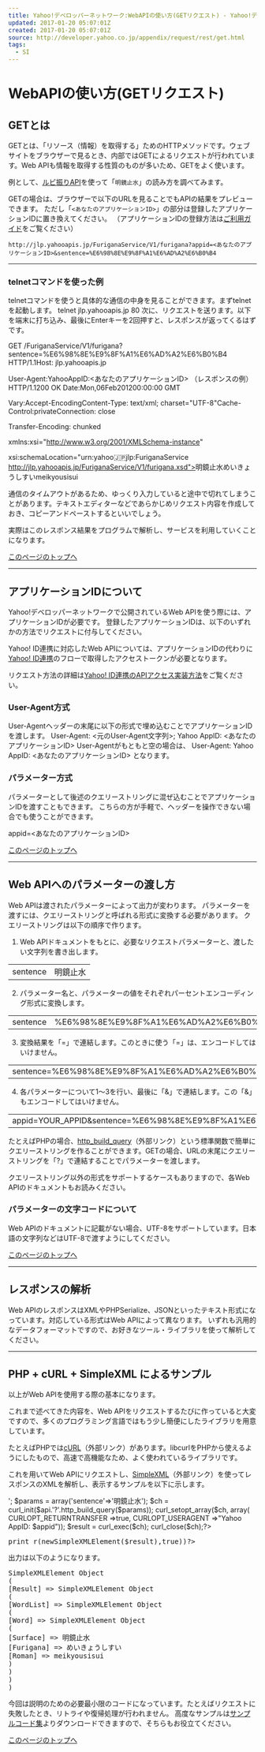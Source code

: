 ```yaml
---
title: Yahoo!デベロッパーネットワーク:WebAPIの使い方(GETリクエスト) - Yahoo!デベロッパーネットワーク
updated: 2017-01-20 05:07:01Z
created: 2017-01-20 05:07:01Z
source: http://developer.yahoo.co.jp/appendix/request/rest/get.html
tags:
  - SI
---
```


# WebAPIの使い方(GETリクエスト)

## GETとは

GETとは、「リソース（情報）を取得する」ためのHTTPメソッドです。ウェブサイトをブラウザーで見るとき、内部ではGETによるリクエストが行われています。Web APIも情報を取得する性質のものが多いため、GETをよく使います。

例として、[ルビ振りAPI](http://developer.yahoo.co.jp/webapi/jlp/furigana/v1/furigana.html)を使って「`明鏡止水`」の読み方を調べてみます。

GETの場合は、ブラウザーで以下のURLを見ることでもAPIの結果をプレビューできます。
ただし「`<あなたのアプリケーションID>`」の部分は登録したアプリケーションIDに置き換えてください。
（アプリケーションIDの登録方法は[ご利用ガイド](http://developer.yahoo.co.jp/start/)をご覧ください）

`http://jlp.yahooapis.jp/FuriganaService/V1/furigana?appid=<あなたのアプリケーションID>&sentence=%E6%98%8E%E9%8F%A1%E6%AD%A2%E6%B0%B4`

* * *

### telnetコマンドを使った例

telnetコマンドを使うと具体的な通信の中身を見ることができます。まずtelnetを起動します。
telnet jlp.yahooapis.jp 80
次に、リクエストを送ります。以下を端末に打ち込み、最後にEnterキーを2回押すと、レスポンスが返ってくるはずです。

GET /FuriganaService/V1/furigana?sentence=%E6%98%8E%E9%8F%A1%E6%AD%A2%E6%B0%B4 HTTP/1.1Host: jlp.yahooapis.jp

User-Agent:YahooAppID:<あなたのアプリケーションID>
（レスポンスの例）
HTTP/1.1200 OK
Date:Mon,06Feb201200:00:00 GMT

Vary:Accept-EncodingContent-Type: text/xml; charset="UTF-8"Cache-Control:privateConnection: close

Transfer-Encoding: chunked

<?xml version="1.0" encoding="UTF-8"?><ResultSet xmlns="urn:yahoo:jp:jlp:FuriganaService"

xmlns:xsi="http://www.w3.org/2001/XMLSchema-instance"

xsi:schemaLocation="urn:yahoo:jp:jlp:FuriganaService http://jlp.yahooapis.jp/FuriganaService/V1/furigana.xsd"><Result><WordList><Word><Surface>明鏡止水</Surface><Furigana>めいきょうしすい</Furigana><Roman>meikyousisui</Roman>

</Word></WordList>
</Result></ResultSet>

通信のタイムアウトがあるため、ゆっくり入力していると途中で切れてしまうことがあります。テキストエディターなどであらかじめリクエスト内容を作成しておき、コピーアンドペーストするといいでしょう。

実際はこのレスポンス結果をプログラムで解析し、サービスを利用していくことになります。

[このページのトップへ](http://developer.yahoo.co.jp/appendix/request/rest/get.html#pagetop)

* * *

## アプリケーションIDについて

Yahoo!デベロッパーネットワークで公開されているWeb APIを使う際には、アプリケーションIDが必要です。
登録したアプリケーションIDは、以下のいずれかの方法でリクエストに付与してください。

Yahoo! ID連携に対応したWeb APIについては、アプリケーションIDの代わりに[Yahoo! ID連携](http://developer.yahoo.co.jp/yconnect/)のフローで取得したアクセストークンが必要となります。

リクエスト方法の詳細は[Yahoo! ID連携のAPIアクセス実装方法](http://developer.yahoo.co.jp/yconnect/api_access.html)をご覧ください。

### User-Agent方式

User-Agentヘッダーの末尾に以下の形式で埋め込むことでアプリケーションIDを渡します。
User-Agent: <元のUser-Agent文字列>; Yahoo AppID: <あなたのアプリケーションID>
User-Agentがもともと空の場合は、
User-Agent: Yahoo AppID: <あなたのアプリケーションID>
となります。

### パラメーター方式

パラメーターとして後述のクエリーストリングに混ぜ込むことでアプリケーションIDを渡すこともできます。 こちらの方が手軽で、ヘッダーを操作できない場合でも使うことができます。

appid=<あなたのアプリケーションID>

[このページのトップへ](http://developer.yahoo.co.jp/appendix/request/rest/get.html#pagetop)

* * *

## Web APIへのパラメーターの渡し方

Web APIは渡されたパラメーターによって出力が変わります。 パラメーターを渡すには、クエリーストリングと呼ばれる形式に変換する必要があります。 クエリーストリングは以下の順序で作ります。

1. Web APIドキュメントをもとに、必要なリクエストパラメーターと、渡したい文字列を書き出します。

|     |     |
| --- | --- |
| sentence | 明鏡止水 |

2. パラメーター名と、パラメーターの値をそれぞれパーセントエンコーディング形式に変換します。

|     |     |
| --- | --- |
| sentence | %E6%98%8E%E9%8F%A1%E6%AD%A2%E6%B0%B4 |

3. 変換結果を「=」で連結します。このときに使う「=」は、エンコードしてはいけません。

|     |
| --- |
| sentence=%E6%98%8E%E9%8F%A1%E6%AD%A2%E6%B0%B4 |

4. 各パラメーターについて1～3を行い、最後に「&」で連結します。この「&」もエンコードしてはいけません。

|     |
| --- |
| appid=YOUR_APPID&sentence=%E6%98%8E%E9%8F%A1%E6%AD%A2%E6%B0%B4 |

たとえばPHPの場合、[http_build_query](http://jp.php.net/manual/ja/function.http-build-query.php)（外部リンク）という標準関数で簡単にクエリーストリングを作ることができます。GETの場合、URLの末尾にクエリーストリングを「?」で連結することでパラメーターを渡します。

クエリーストリング以外の形式をサポートするケースもありますので、各Web APIのドキュメントもお読みください。

### パラメーターの文字コードについて

Web APIのドキュメントに記載がない場合、UTF-8をサポートしています。日本語の文字列などはUTF-8で渡すようにしてください。

[このページのトップへ](http://developer.yahoo.co.jp/appendix/request/rest/get.html#pagetop)

* * *

## レスポンスの解析

Web APIのレスポンスはXMLやPHPSerialize、JSONといったテキスト形式になっています。対応している形式はWeb APIによって異なります。 いずれも汎用的なデータフォーマットですので、お好きなツール・ライブラリを使って解析してください。

* * *

## PHP + cURL + SimpleXML によるサンプル

以上がWeb APIを使用する際の基本になります。

これまで述べてきた内容を、Web APIをリクエストするたびに作っていると大変ですので、多くのプログラミング言語ではもう少し簡便にしたライブラリを用意しています。

たとえばPHPでは[cURL](http://jp.php.net/manual/ja/book.curl.php)（外部リンク）があります。libcurlをPHPから使えるようにしたもので、高速で高機能なため、よく使われているライブラリです。

これを用いてWeb APIにリクエストし、[SimpleXML](http://jp.php.net/manual/ja/book.simplexml.php)（外部リンク）を使ってレスポンスのXMLを解析し、表示するサンプルを以下に示します。

<?php
/**
* ルビ振りAPIへのリクエストサンプル（GET）
*
*/
$api ='http://jlp.yahooapis.jp/FuriganaService/V1/furigana';
$appid ='<あなたのアプリケーションID>';
$params = array('sentence'=>'明鏡止水');
$ch = curl_init($api.'?'.http_build_query($params));
curl_setopt_array($ch, array(
CURLOPT_RETURNTRANSFER =>true,
CURLOPT_USERAGENT =>"Yahoo AppID: $appid"));
$result = curl_exec($ch);
curl_close($ch);?><pre><?php echo htmlspecialchars(
print_r(newSimpleXMLElement($result),true))?></pre>
出力は以下のようになります。
<pre>
SimpleXMLElement Object
(
[Result] => SimpleXMLElement Object
(
[WordList] => SimpleXMLElement Object
(
[Word] => SimpleXMLElement Object
(
[Surface] => 明鏡止水
[Furigana] => めいきょうしすい
[Roman] => meikyousisui
)
)
)
)
</pre>

今回は説明のための必要最小限のコードになっています。たとえばリクエストに失敗したとき、リトライや復帰処理が行われません。 高度なサンプルは[サンプルコード集](http://developer.yahoo.co.jp/sample/)よりダウンロードできますので、そちらもお役立てください。

[このページのトップへ](http://developer.yahoo.co.jp/appendix/request/rest/get.html#pagetop)